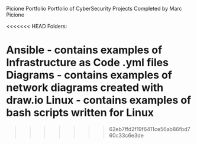 Picione Portfolio
Portfolio of CyberSecurity Projects Completed by Marc Picione

<<<<<<< HEAD
Folders:

Ansible - contains examples of Infrastructure as Code .yml files
Diagrams - contains examples of network diagrams created with draw.io
Linux - contains examples of bash scripts written for Linux
=======
>>>>>>> 62eb7ffd2f19f6411ce56ab86fbd760c33c6e3de
